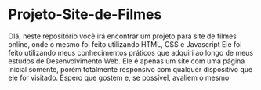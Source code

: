 # Projeto-Site-de-Filmes
Olá, neste repositório você irá encontrar um projeto para site de filmes online, onde o mesmo foi feito utilizando HTML, CSS e Javascript
  Ele foi feito utilizando meus conhecimentos práticos que adquiri ao longo de meus estudos de Desenvolvimento Web. Ele é apenas um site com uma página inicial somente, porém totalmente responsivo com qualquer dispositivo que ele for visitado.
  Espero que gostem e, se possível, avaliem o mesmo
